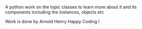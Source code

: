 A python work on the topic classes to learn more about it and its components including the instances, objects etc

Work is done by Arnold Henry
Happy Coding !
